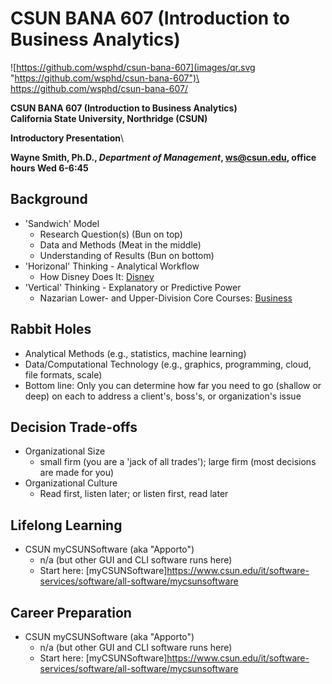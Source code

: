 # CSUN BANA 607 (Introduction to Business Analytics)


![https://github.com/wsphd/csun-bana-607](images/qr.svg "https://github.com/wsphd/csun-bana-607")\
<https://github.com/wsphd/csun-bana-607/>

**CSUN BANA 607 (Introduction to Business Analytics)**\
**California State University, Northridge (CSUN)**

**Introductory Presentation**\

**Wayne Smith, Ph.D., _Department of Management_, <ws@csun.edu>, office hours Wed 6-6:45**


## Background

* 'Sandwich' Model
  * Research Question(s) (Bun on top)
  * Data and Methods (Meat in the middle)
  * Understanding of Results (Bun on bottom)
* 'Horizonal' Thinking - Analytical Workflow
  * How Disney Does It: [Disney](images/disney.pdf")
* 'Vertical' Thinking - Explanatory or Predictive Power
  * Nazarian Lower- and Upper-Division Core Courses: [Business](https://github.com/wsphd/csun-bana-607/images/business.pdf")


## Rabbit Holes

* Analytical Methods (e.g., statistics, machine learning)
* Data/Computational Technology (e.g., graphics, programming, cloud, file formats, scale)
* Bottom line: Only you can determine how far you need to go (shallow or deep) on each to address a client's, boss's, or organization's issue


## Decision Trade-offs

* Organizational Size
  * small firm (you are a 'jack of all trades'); large firm (most decisions are made for you)
* Organizational Culture
  * Read first, listen later; or listen first, read later


## Lifelong Learning

* CSUN myCSUNSoftware (aka "Apporto")
  * n/a (but other GUI and CLI software runs here)
  * Start here: [myCSUNSoftware]<https://www.csun.edu/it/software-services/software/all-software/mycsunsoftware>


## Career Preparation

* CSUN myCSUNSoftware (aka "Apporto")
  * n/a (but other GUI and CLI software runs here)
  * Start here: [myCSUNSoftware]<https://www.csun.edu/it/software-services/software/all-software/mycsunsoftware>


